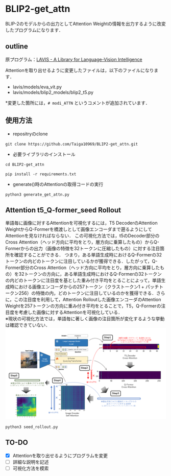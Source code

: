 # BLIP2-get_attn
BLIP-2のモデルからの出力としてAttention Weightの情報を出力するように改変したプログラムになります．<br>

## outline
原プログラム：[LAVIS - A Library for Language-Vision Intelligence](https://github.com/salesforce/LAVIS)<br>

Attentionを取り出せるように変更したファイルは，以下のファイルになります．<br>
- lavis/models/eva_vit.py
- lavis/models/blip2_models/blip2_t5.py

*変更した箇所には，`# modi_ATTN` というコメントが追加されています．



## 使用方法
- repositryのclone
```
git clone https://github.com/Taiga10969/BLIP2-get_attn.git
```
- 必要ライブラリのインストール
```
cd BLIP2-get_attn
```
```
pip install -r requirements.txt
```
- generate()時のAttentionの取得コードの実行
```
python3 generate_get_attn.py
```

## Attention t5_Q-former_seed Rollout
単語毎に画像に対するAttentionを可視化するには，T5 DecoderのAttention WeightからQ-Formerを橋渡しとして画像エンコーダまで遡るようにしてAttentionを見なければならない．
この可視化方法では，t5のDecoder部分のCross Attention（ヘッド方向に平均をとり，層方向に乗算したもの）からQ-Formerからの出力（画像の特徴を32トークンに圧縮したもの）に対する注目箇所を確認することができる．
つまり，ある単語生成時におけるQ-Formerの32トークンの内どのトークンに注目しているかが獲得できる．したがって，Q-Former部分のCross Attention（ヘッド方向に平均をとり，層方向に乗算したもの）を32トークンの方向に，ある単語生成時におけるQ-Formerの32トークンの内どのトークンに注目度を基とした重み付き平均をとることによって，単語生成時における画像エンコーダからの257トークン（クラストークン1 + パッチトークン256）の特徴の内，どのトークンに注目しているのかを獲得できる．さらに，この注目度を利用して，Attention Rolloutした画像エンコーダのAttention Weightを257トークンの方向に重み付き平均をとることで，T5，Q-Formerの注目度を考慮した画像に対するAttentionを可視化している．
<br>
※現状の可視化方法では，単語毎に著しく画像の注目箇所が変化するような挙動は確認できていない．
![Test Image 3](https://github.com/Taiga10969/BLIP2-get_attn/blob/main/sample_img/BLIP2-Attention.png)

```
python3 seed_rollout.py
```

## TO-DO

- [x] Attentionを取り出せるようにプログラムを変更
- [ ] 詳細な説明を記述
- [ ] 可視化方法を模索
